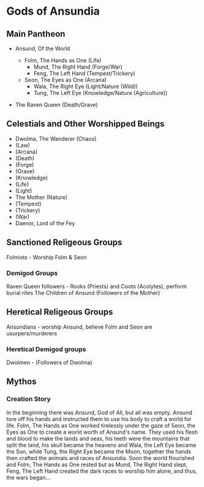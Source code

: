 # Gods of Ansundia

## Main Pantheon
* Ansund, Of the World 
  * Folm, The Hands as One (Life)
    * Mund, The Right Hand (Forge/War)
    * Feng, The Left Hand (Tempest/Trickery)
  * Seon, The Eyes as One (Arcana)
	* Wala, The  Right Eye (Light/Nature (Wild))
	* Tung, The Left Eye (Knowledge/Nature (Agriculture))

* The Raven Queen (Death/Grave)

## Celestials and Other Worshipped Beings
* Dwolma, The Wanderer (Chaos)
* (Law)
* (Arcana)
* (Death)
* (Forge)
* (Grave)
* (Knowledge)
* (Life)
* (Light)
* The Mother (Nature)
* (Tempest)
* (Trickery)
* (War)
* Daenor, Lord of the Fey


## Sanctioned Religeous Groups
Folmists - Worship Folm & Seon

### Demigod Groups
Raven Queen followers - Rooks (Priests) and Coots (Acolytes), perform burial rites
The Children of Ansund (Followers of the Mother)

## Heretical Religeous Groups
Ansundians - worship Ansund, believe Folm and Seon are usurpers/murderers

### Heretical Demigod groups
Dwolmen - (Followers of Dwolma)

## Mythos
### Creation Story
In the beginning there was Ansund, God of All, but all was empty. Ansund tore off his hands and instructed them to use his body to craft a world for life. Folm, The Hands as One worked tirelessly under the gaze of Seon, the Eyes as One to create a world worth of Ansund's name. They used his flesh and blood to make the lands and seas, his teeth were the mountains that split the land, his skull became the heavens and Wala, the Left Eye became the Sun, while Tung, the Right Eye became the Moon, together the hands then crafted the animals and races of Ansundia. Soon the world flourished and Folm, The Hands as One rested but as Mund, The Right Hand slept, Feng, The Left Hand created the dark races to worship him alone, and thus, the wars began...
